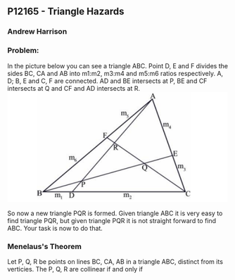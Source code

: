 ## P12165 - Triangle Hazards
### Andrew Harrison

### Problem:
In the picture below you can see a triangle ABC. Point D, E and F divides the sides BC, CA and AB
into m1:m2, m3:m4 and m5:m6 ratios respectively. A, D; B, E and C, F are connected. AD and BE
intersects at P, BE and CF intersects at Q and CF and AD intersects at R.
<img src="https://github.com/ACHarrison32/4883-PT-Harrison/blob/main/Assignments/Presentation/Triangle.PNG" width="500">

So now a new triangle PQR is formed. Given triangle ABC it is very easy to find triangle PQR,
but given triangle PQR it is not straight forward to find ABC. Your task is now to do that.

### Menelaus's Theorem
Let P, Q, R be points on lines BC, CA, AB in a triangle ABC, distinct from its verticies. The P, Q, R
are collinear if and only if 
